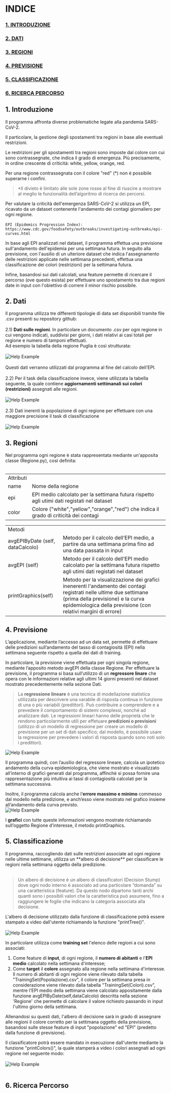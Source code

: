 # INDICE
### <a href=#intro>1. INTRODUZIONE</a>
### <a href=#dati>2. DATI</a>
### <a href=#regioni>3. REGIONI</a>
### <a href=#previsione>4. PREVISIONE</a>
### <a href=#classificazione>5. CLASSIFICAZIONE</a>
### <a href=#percorso>6. RICERCA PERCORSO</a>

<h2 id="intro"> 1. Introduzione </h2>
Il programma affronta diverse problematiche legate alla pandemia SARS-CoV-2.

Il particolare, la gestione degli spostamenti tra regioni in base alle eventuali restrizioni.

Le restrizioni per gli spostamenti tra regioni sono imposte dal colore con cui sono contrassegnate, che indica il grado di emergenza. Più precisamente, in ordine crescente di criticità: white, yellow, orange, red.

Per una regione contrassegnata con il colore "red" (*) non è possibile superarne i confini.
>*Il divieto è limitato alle sole zone rosse al fine di riuscire a mostrare al meglio le funzionalità dell’algoritmo di ricerca dei percorsi.

Per valutare la criticità dell'emergenza SARS-CoV-2 si utilizza un EPI, ricavato da un dataset contenente l'andamento dei contagi giornaliero per ogni regione.<br><br>
```EPI (Epidemics Progression Index): https://www.cdc.gov/foodsafety/outbreaks/investigating-outbreaks/epi-curves.html```<br>

In base agli EPI analizzati nel dataset, il programma effettua una previsione sull'andamento dell'epidemia per una settimana futura.
In seguito alla previsione, con l'ausilio di un ulteriore dataset che indica l'assegnamento delle restrizioni applicate nelle settimana precedenti, effettua una classificazione dei colori (restrizioni) per la settimana futura.

Infine, basandosi sui dati calcolati, una feature permette di ricercare il percorso (ove questo esista) per effettuare uno spostamento tra due regioni date in input con l'obiettivo di correre il minor rischio possibile.


<h2 id="dati"> 2. Dati </h2>

Il programma utilizza tre differenti tipologie di data set disponibili tramite file .csv presenti su repository github:<br><br>
2.1) **Dati sulle regioni**. In particolare un documento .csv per ogni regione in cui vengono indicati, suddivisi per giorni, i dati relativi ai casi totali per regione e numero di tamponi effettuati.<br>
Ad esempio la tabella della regione Puglia è così strutturata:<br><br>
![Help Example](/img/Immagine.PNG)<br><br>
Questi dati verranno utilizzati dal programma al fine del calcolo dell’EPI.<br><br>
2.2) Per il task della classificazione invece, viene utilizzata la tabella seguente, la quale contiene **aggiornamenti settimanali sui colori (restrizioni)** assegnati alle regioni.<br><br>
![Help Example](/img/TabellaColori.PNG)<br><br>
2.3) Dati inerenti la popolazione di ogni regione per effettuare con una maggiore precisione il task di classificazione<br><br>
![Help Example](/img/TabellaPopolazione.PNG)<br>

<h2 id="regioni"> 3. Regioni</h2>
Nel programma ogni regione è stata rappresentata mediante un'apposita classe (Regione.py), così definita:<br><br>
<table>
<tr><td>Attributi</td></tr>
<tr><td>name</td><td>Nome della regione</td></tr>
<tr><td>epi</td><td>EPI medio calcolato per la settimana futura rispetto agli utimi dati registati nel dataset</td></tr>
<tr><td>color</td><td>Colore ("white","yellow","orange","red") che indica il grado di criticità dei contagi</td></tr>
</table>
<table>
<tr><td>Metodi</td></tr>
<tr><td>avgEPIByDate (self, dataCalcolo)</td><td>Metodo per il calcolo dell'EPI medio, a partire da una settimana prima fino ad una data passata in input</td></tr>
<tr><td>avgEPI (self)</td><td>Metodo per il calcolo dell'EPI medio calcolato per la settimana futura rispetto agli utimi dati registati nel dataset</td></tr>
<tr><td>printGraphics(self)</td><td>Metodo per la visualizzazione dei grafici inenerenti l'andamento dei contagi registrati nelle ultime due settimane (prima della previsione) e la curva epidemiologica della previsione (con relativi margini di errore)</td></tr>
</table>


<h2 id="previsione"> 4. Previsione</h2>
L’applicazione, mediante l’accesso ad un data set, permette di effettuare delle predizioni sull’andamento del tasso di contagiosità (EPI) nella settimana seguente rispetto a quella dei dati di training.

In particolare, la previsione viene effettuata per ogni singola regione, mediante l’apposito metodo avgEPI della classe Regione. Per effettuare la previsione, il programma si basa sull’utilizzo di un **regressore linare** che opera con le informazioni relative agli ultimi 14 giorni presenti nel dataset mostrato precedentemente nella sezione Dati.
> La **regressione lineare** è una tecnica di modellazione statistica utilizzata per descrivere una varabile di risposta continua in funzione di una o più variabili (predittori). Può contribuire a comprendere e a prevedere il comportamento di sistemi complessi, nonché ad analizzare dati.
Le regressioni lineari hanno delle proprietà che le rendono particolarmente utili per effetuare **predizioni o previsioni** (utilizzo di un modello di regressione per creare un modello di previsione per un set di dati specifico; dal modello, è possibile usare la regressione per prevedere i valori di risposta quando sono noti solo i predittori).

![Help Example](/img/EPI-all.png)

Il programma quindi, con l’ausilio del regressore lineare, calcola un ipotetico andamento della curva epidemiologica, che viene mostrato e visualizzato all’interno di grafici generati dal programma, affinchè si possa fornire una rappresentazione più intuitiva ai tassi di contagiosità calcolati per la settimana successiva.

Inoltre, il programma calcola anche l’**errore massimo e minimo** commesso dal modello nella predizione, e anch’esso viene mostrato nel grafico insieme all’andamento della curva previsto.<br>
![Help Example](/img/EPI-prediction.png)


I **grafici** con tutte queste informazioni vengono mostrate richiamando sull’oggetto Regione d’interesse, il metodo printGraphics.

<h2 id="classificazione"> 5. Classificazione</h2>
Il programma, raccogliendo dati sulle restrizioni associate ad ogni regione nelle ultime settimane, utilizza un **albero di decisione** per classificare le regioni nella settimana oggetto della predizione.<br><br>

>Un albero di decisione è un albero di classificatori (Decision Stump) dove ogni nodo interno è associato ad una particolare “domanda” su una caratteristica (feature). Da questo nodo dipartono tanti archi quanti sono i possibili valori che la caratteristica può assumere, fino a raggiungere le foglie che indicano la categoria associata alla decisione.

L'albero di decisione utilizzato dalla funzione di classificazione potrà essere stampato a video dall'utente richiamando la funzione "printTree()".<br><br>
![Help Example](/img/decisionTree.png)

In particolare utilizza come **training set** l'elenco delle regioni a cui sono associati: 
1. Come feature di **input**, di ogni regione, il **numero di abitanti** e l'**EPI medio** calcolato nella settimana d'interesse;<br>
2. Come **target** il **colore** assegnato alla regione nella settimana d'interesse.<br>
Il numero di abitanti di ogni regione viene rilevato dalla tabella "TrainingSet(Popolazione).csv", il colore per la settimana presa in considerazione viene rilevato dalla tabella "TrainingSet(Colori).csv", mentre l'EPI medio della settimana viene calcolato appositamente dalla funzione avgEPIByDate(self,dataCalcolo) descritta nella sezione 'Regione' che permette di calcolare il valore richiesto passando in input l'ultimo giorno della settimana.

Allenandosi su questi dati, l'albero di decisione sarà in grado di assegnare alle regioni il colore corretto per la settimana oggetto della  previsione, basandosi sulle stesse feature di input "popolazione" ed "EPI" (predetto dalla funzione di previsione).

Il classificatore potrà essere mandato in esecuzione dall'utente mediante la funzione "printColors()", la quale stamperà a video i colori assegnati ad ogni regione nel seguente modo: <br><br>
![Help Example](/img/printColors.PNG)<br><br>

<h2 id="percorso"> 6. Ricerca Percorso</h2>
 
